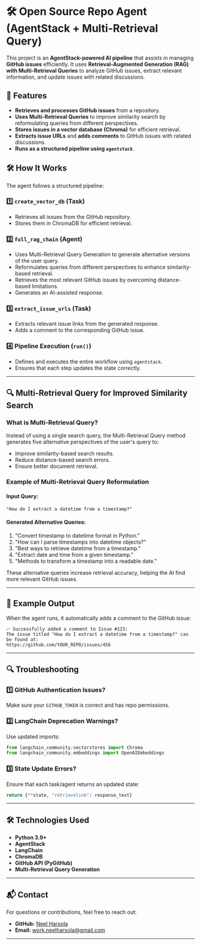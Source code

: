# 🛠 Open Source Repo Agent (AgentStack + Multi-Retrieval Query)

This project is an **AgentStack-powered AI pipeline** that assists in managing **GitHub issues** efficiently. It uses **Retrieval-Augmented Generation (RAG) with Multi-Retrieval Queries** to analyze GitHub issues, extract relevant information, and update issues with related discussions.

## 🚀 Features

- **Retrieves and processes GitHub issues** from a repository.
- **Uses Multi-Retrieval Queries** to improve similarity search by reformulating queries from different perspectives.
- **Stores issues in a vector database (Chroma)** for efficient retrieval.
- **Extracts issue URLs** and **adds comments** to GitHub issues with related discussions.
- **Runs as a structured pipeline using `agentstack`**.

## 🛠 How It Works

The agent follows a structured pipeline:

### 1️⃣ `create_vector_db` (Task)
- Retrieves all issues from the GitHub repository.
- Stores them in ChromaDB for efficient retrieval.

### 2️⃣ `full_rag_chain` (Agent)
- Uses Multi-Retrieval Query Generation to generate alternative versions of the user query.
- Reformulates queries from different perspectives to enhance similarity-based retrieval.
- Retrieves the most relevant GitHub issues by overcoming distance-based limitations.
- Generates an AI-assisted response.

### 3️⃣ `extract_issue_urls` (Task)
- Extracts relevant issue links from the generated response.
- Adds a comment to the corresponding GitHub issue.

### 4️⃣ **Pipeline Execution (`run()`)**
- Defines and executes the entire workflow using `agentstack`.
- Ensures that each step updates the state correctly.

---

## 🔍 Multi-Retrieval Query for Improved Similarity Search

### What is Multi-Retrieval Query?

Instead of using a single search query, the Multi-Retrieval Query method generates five alternative perspectives of the user's query to:

- Improve similarity-based search results.
- Reduce distance-based search errors.
- Ensure better document retrieval.

### Example of Multi-Retrieval Query Reformulation

#### **Input Query:**
```
"How do I extract a datetime from a timestamp?"
```

#### **Generated Alternative Queries:**
1. "Convert timestamp to datetime format in Python."
2. "How can I parse timestamps into datetime objects?"
3. "Best ways to retrieve datetime from a timestamp."
4. "Extract date and time from a given timestamp."
5. "Methods to transform a timestamp into a readable date."

These alternative queries increase retrieval accuracy, helping the AI find more relevant GitHub issues.

---

## 📌 Example Output

When the agent runs, it automatically adds a comment to the GitHub issue:

```
✅ Successfully added a comment to Issue #123:
The issue titled "How do I extract a datetime from a timestamp?" can be found at:
https://github.com/YOUR_REPO/issues/456
```

---

## 🔍 Troubleshooting

### 1️⃣ GitHub Authentication Issues?
Make sure your `GITHUB_TOKEN` is correct and has repo permissions.

### 2️⃣ LangChain Deprecation Warnings?
Use updated imports:
```python
from langchain_community.vectorstores import Chroma
from langchain_community.embeddings import OpenAIEmbeddings
```

### 3️⃣ State Update Errors?
Ensure that each task/agent returns an updated state:
```python
return {**state, "retrievelink": response_text}
```

---

## 🛠 Technologies Used

- **Python 3.9+**
- **AgentStack**
- **LangChain**
- **ChromaDB**
- **GitHub API (PyGitHub)**
- **Multi-Retrieval Query Generation**

---

## 📬 Contact

For questions or contributions, feel free to reach out:

- **GitHub:** [Neel Harsola](https://github.com/skylarkoo7)
- **Email:** work.neelharsola@gmail.com

---


